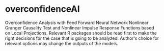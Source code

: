 # overconfidenceAI
Overconfidence Analysis with Feed Forward Neural Network Nonlinear Granger Causality Test and Nonlinear Impulse Response Functions based on Local Projections.
Relevant R packages should be read first to make the right decisions for the case that is going to be analyzed. 
Author's choice for relevant options may change the outputs of the models.
